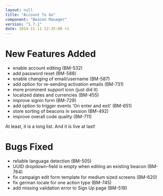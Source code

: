 ```yaml
---
layout: null
title: "Account To Go"
component: "Beacon Manager"
version: "1.7.1"
date: 2014-11-11 22:35:00 +1
---
```

# New Features Added

* enable account editing (BM-532)
* add password reset (BM-588)
* enable changing of email/username (BM-587)
* add option for re-sending activation emails (BM-731)
* more prominent support icon (just did it)
* localized dates and currencies (BM-455)
* improve signin form (BM-729)
* add option to trigger events 'On enter and exit' (BM-651)
* store sorting of beacons in session (BM-492)
* improve overall code quality (BM-711)

At least, it is a long list. And it is live at last!

# Bugs Fixed

* reliable language detection (BM-505)
* UUID dropdown-field is empty when editing an existing beacon (BM-764)
* fix campaign edit form template for medium sized screens (BM-620)
* fix german locale for one action type (BM-745)
* add missing validation error to Sign Up page (BM-519)